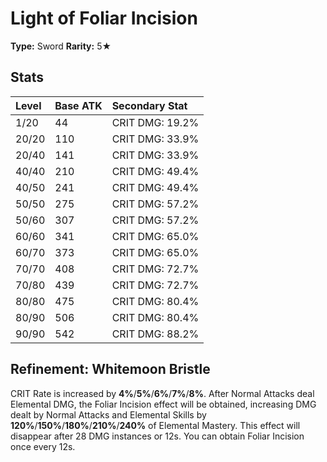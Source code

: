 # Light of Foliar Incision

**Type:** Sword
**Rarity:** 5★

## Stats

| Level | Base ATK | Secondary Stat |
| :--- | :--- | :--- |
| 1/20 | 44 | CRIT DMG: 19.2% |
| 20/20 | 110 | CRIT DMG: 33.9% |
| 20/40 | 141 | CRIT DMG: 33.9% |
| 40/40 | 210 | CRIT DMG: 49.4% |
| 40/50 | 241 | CRIT DMG: 49.4% |
| 50/50 | 275 | CRIT DMG: 57.2% |
| 50/60 | 307 | CRIT DMG: 57.2% |
| 60/60 | 341 | CRIT DMG: 65.0% |
| 60/70 | 373 | CRIT DMG: 65.0% |
| 70/70 | 408 | CRIT DMG: 72.7% |
| 70/80 | 439 | CRIT DMG: 72.7% |
| 80/80 | 475 | CRIT DMG: 80.4% |
| 80/90 | 506 | CRIT DMG: 80.4% |
| 90/90 | 542 | CRIT DMG: 88.2% |

## Refinement: Whitemoon Bristle

CRIT Rate is increased by **4%**/**5%**/**6%**/**7%**/**8%**. After Normal Attacks deal Elemental DMG, the Foliar Incision effect will be obtained, increasing DMG dealt by Normal Attacks and Elemental Skills by **120%**/**150%**/**180%**/**210%**/**240%** of Elemental Mastery. This effect will disappear after 28 DMG instances or 12s. You can obtain Foliar Incision once every 12s.

